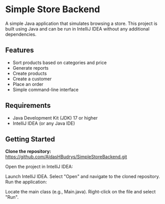 # Simple Store Backend

A simple Java application that simulates browsing a store. This project is built using Java and can be run in IntelliJ IDEA without any additional dependencies.

## Features

- Sort products based on categories and price
- Generate reports
- Create products
- Create a customer
- Place an order
- Simple command-line interface

## Requirements

- Java Development Kit (JDK) 17 or higher
- IntelliJ IDEA (or any Java IDE)

## Getting Started

**Clone the repository:**
https://github.com/AldasHBudrys/SimpleStoreBackend.git



Open the project in IntelliJ IDEA:

Launch IntelliJ IDEA.
Select "Open" and navigate to the cloned repository.
Run the application:

Locate the main class (e.g., Main.java).
Right-click on the file and select "Run".

